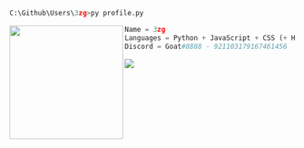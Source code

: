 ```python
C:\Github\Users\3zg>py profile.py
```

<img align="left" src="https://cdn.discordapp.com/attachments/898911793907372063/899264637755850812/original.png" width="200" /> 

```python
Name = 3zg
Languages = Python + JavaScript + CSS (+ HTML)
Discord = Goat#8888 - 921103179167461456
```
![](https://komarev.com/ghpvc/?username=szg&style=plastic&label=Profile+Views)
